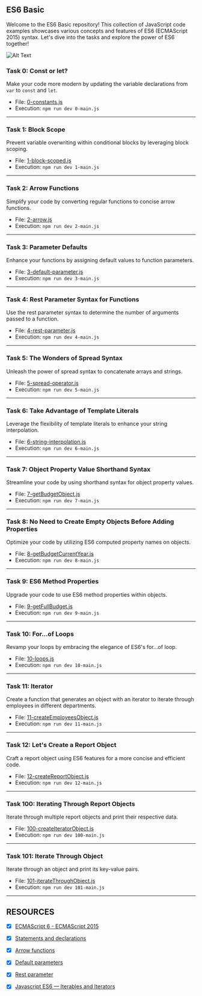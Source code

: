 
## ES6 Basic

Welcome to the ES6 Basic repository! This collection of JavaScript code examples showcases various concepts and features of ES6 (ECMAScript 2015) syntax. Let's dive into the tasks and explore the power of ES6 together!

![Alt Text](https://s3.amazonaws.com/alx-intranet.hbtn.io/uploads/medias/2019/12/08806026ef621f900121.png?X-Amz-Algorithm=AWS4-HMAC-SHA256&X-Amz-Credential=AKIARDDGGGOUSBVO6H7D%2F20240103%2Fus-east-1%2Fs3%2Faws4_request&X-Amz-Date=20240103T232949Z&X-Amz-Expires=86400&X-Amz-SignedHeaders=host&X-Amz-Signature=d9156efd7d92ba7737a937e1e5c89013c654f2f7369047fd94f63ead6f3c4143)


### Task 0: Const or let?

Make your code more modern by updating the variable declarations from `var` to `const` and `let`.

- File: [0-constants.js](0-constants.js)
- Execution: `npm run dev 0-main.js`

---

### Task 1: Block Scope

Prevent variable overwriting within conditional blocks by leveraging block scoping.

- File: [1-block-scoped.js](1-block-scoped.js)
- Execution: `npm run dev 1-main.js`

---

### Task 2: Arrow Functions

Simplify your code by converting regular functions to concise arrow functions.

- File: [2-arrow.js](2-arrow.js)
- Execution: `npm run dev 2-main.js`

---

### Task 3: Parameter Defaults

Enhance your functions by assigning default values to function parameters.

- File: [3-default-parameter.js](3-default-parameter.js)
- Execution: `npm run dev 3-main.js`

---

### Task 4: Rest Parameter Syntax for Functions

Use the rest parameter syntax to determine the number of arguments passed to a function.

- File: [4-rest-parameter.js](4-rest-parameter.js)
- Execution: `npm run dev 4-main.js`

---

### Task 5: The Wonders of Spread Syntax

Unleash the power of spread syntax to concatenate arrays and strings.

- File: [5-spread-operator.js](5-spread-operator.js)
- Execution: `npm run dev 5-main.js`

---

### Task 6: Take Advantage of Template Literals

Leverage the flexibility of template literals to enhance your string interpolation.

- File: [6-string-interpolation.js](6-string-interpolation.js)
- Execution: `npm run dev 6-main.js`

---

### Task 7: Object Property Value Shorthand Syntax

Streamline your code by using shorthand syntax for object property values.

- File: [7-getBudgetObject.js](7-getBudgetObject.js)
- Execution: `npm run dev 7-main.js`

---

### Task 8: No Need to Create Empty Objects Before Adding Properties

Optimize your code by utilizing ES6 computed property names on objects.

- File: [8-getBudgetCurrentYear.js](8-getBudgetCurrentYear.js)
- Execution: `npm run dev 8-main.js`

---

### Task 9: ES6 Method Properties

Upgrade your code to use ES6 method properties within objects.

- File: [9-getFullBudget.js](9-getFullBudget.js)
- Execution: `npm run dev 9-main.js`

---

### Task 10: For...of Loops

Revamp your loops by embracing the elegance of ES6's for...of loop.

- File: [10-loops.js](10-loops.js)
- Execution: `npm run dev 10-main.js`

---

### Task 11: Iterator

Create a function that generates an object with an iterator to iterate through employees in different departments.

- File: [11-createEmployeesObject.js](11-createEmployeesObject.js)
- Execution: `npm run dev 11-main.js`

---

### Task 12: Let's Create a Report Object

Craft a report object using ES6 features for a more concise and efficient code.

- File: [12-createReportObject.js](12-createReportObject.js)
- Execution: `npm run dev 12-main.js`

---

### Task 100: Iterating Through Report Objects

Iterate through multiple report objects and print their respective data.

- File: [100-createIteratorObject.js](100-createIteratorObject.js)
- Execution: `npm run dev 100-main.js`

---

### Task 101: Iterate Through Object

Iterate through an object and print its key-value pairs.

- File: [101-iterateThroughObject.js](101-iterateThroughObject.js)
- Execution: `npm run dev 101-main.js`

---


## RESOURCES
+ [x] [ECMAScript 6 - ECMAScript 2015](https://intranet.alxswe.com/rltoken/NW1dFLFExQ12_hD8yvkV3A)
+ [x] [Statements and declarations](https://intranet.alxswe.com/rltoken/sroRUsUvOZV28V99MHDenw)
+ [x] [Arrow functions](https://intranet.alxswe.com/rltoken/N2WLylppCtkkX3YFFtyUHw)
+ [x] [Default parameters](https://intranet.alxswe.com/rltoken/kbw9gMO6sdeOKAY23SYVgA)
+ [x] [Rest parameter](https://intranet.alxswe.com/rltoken/erZfCvacuGVk9z1CQlJvYQ)
+ [x] [Javascript ES6 — Iterables and Iterators](https://intranet.alxswe.com/rltoken/WlEqaX0Hm0SmKHDH9U_EBg)
                                                                                                                
                                                                                                                
